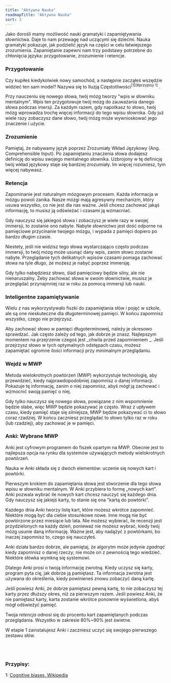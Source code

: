 ```yaml
---
title: "Aktywna Nauka"
roadmapTitle: "Aktywna Nauka"
sort: 3
---
```


Jako dorośli mamy możliwość nauki gramatyki i zapamiętywania słownictwa. Daje to nam przewagę nad uczącymi się dziećmi. Nauka gramatyki pokazuje, jak podzielić język na części w celu łatwiejszego zrozumienia. Zapamiętanie zapewni nam trzy podstawy potrzebne do chłonięcia języka: przygotowanie, zrozumienie i retencje.

### Przygotowanie
Czy kupiłeś kiedykolwiek nowy samochód, a następnie zacząłeś wszędzie widzieć ten sam model? Nazywa się to Iluzją Częstotliwości<sup>[1](#przypisy 1) </sup>.

Przy nauczeniu się nowego słowa, twój mózg tworzy "wpis w słowniku mentalnym". Wpis ten przygotowuje twój mózg do zauważania danego słowa podczas imersji. Za każdym razem, gdy napotkasz to słowo, twój mózg wprowadza trochę więcej informacji do tego wpisu słownika. Gdy już wiele razy zobaczysz dane słowo, twój mózg może wywnioskować jego znaczenie i użycie.

### Zrozumienie

Pamiętaj, że nabywamy język poprzez Zrozumiały Wkład Językowy (Ang. Comprehensible Input). Po zapamiętaniu znaczenia słowa dodajesz definicję do wpisu swojego mentalnego słownika. Uzbrojony w tę definicję twój wkład językowy staje się bardziej zrozumiały. Im więcej rozumiesz, tym więcej nabywasz.

### Retencja
Zapominanie jest naturalnym mózgowym procesem. Każda informacja w mózgu powoli zanika. Nasze mózgi mają agresywny mechanizm, który usuwa wszystko, co nie jest dla nas ważne. Jeśli chcesz zachować jakąś informację, to musisz ją odświeżać i czasami ją wzmacniać.

Gdy nauczysz się jakiegoś słowa i zobaczysz je wiele razy w swojej immersji, to zostanie ono nabyte. Nabyte słownictwo jest dość odporne na pamięciowe przycinanie twojego mózgu, i wypada z pamięci dopiero po bardzo długim czasie.

Niestety, jeśli nie widzisz tego słowa wystarczająco często podczas immersji, to twój mózg może usunąć dany wpis, zanim słowo zostanie nabyte. Przeglądanie tych delikatnych wpisów czasami pomaga zachować słowa na tyle długo, że możesz je nabyć poprzez immersję.

Gdy tylko nabędziesz słowo, ślad pamięciowy będzie silny, ale nie nienaruszalny. Żeby zachować słowa w swoim słownictwie, musisz je przeglądać przynajmniej raz w roku za pomocą immersji lub nauki.

### Inteligentne zapamiętywanie

Wielu z nas wykorzystywało fiszki do zapamiętania słów i pojęć w szkole, ale są one nieskuteczne dla długoterminowej pamięci. W końcu zapomnisz wszystko, czego nie przejrzysz.

Aby zachować słowo w pamięci długoterminowej, należy je okresowo sprawdzać. Jak często zależy od tego, jak dobrze je znasz. Najlepszym momentem na przejrzenie czegoś jest _chwila przed zapomnieniem _. Jeśli przejrzysz słowo w tych optymalnych odstępach czasu, możesz zapamiętać ogromne ilości informacji przy minimalnym przeglądaniu.

### Wejdź w MWP

Metoda wielokrotnych powtórzeń (MWP) wykorzystuje technologię, aby przewidzieć, kiedy najprawdopodobniej zapomnisz o danej informacji. Pokazuje tę informację, zanim o niej zapomnisz, abyś mógł ją zachować i wzmocnić swoją pamięć o niej.

Gdy tylko nauczysz się nowego słowa, powiązane z nim wspomnienie będzie słabe, więc MWP będzie pokazywać je często. Wraz z upływem czasu, kiedy pamięć staje się silniejsza, MWP będzie pokazywać ci to słowo coraz rzadziej. W końcu zaczniesz przeglądać to słowo tylko raz w roku (lub rzadziej), aby zachować je w pamięci.

### Anki: Wybrane MWP

Anki jest cyfrowym programem do fiszek opartym na MWP. Obecnie jest to najlepsza opcja na rynku dla systemów używających metody wielokrotnych powtórzeń.

Nauka w Anki składa się z dwóch elementów: uczenie się nowych kart i powtórki.

Pierwszym krokiem do zapamiętania słowa jest stworzenie dla tego słowa wpisu w słowniku mentalnym. W Anki przybiera to formę „nowych kart”. Anki pozwala wybrać ile nowych kart chcesz nauczyć się każdego dnia. Gdy nauczysz się jakiejś karty, to stanie się ona "kartą do powtórki".

Każdego dnia Anki tworzy listę kart, które możesz wkrótce zapomnieć. Niektóre mogą być dla ciebie stosunkowe nowe. Inne mogą nie być powtórzone przez miesiące lub lata. Nie możesz wybierać, ile recenzji jest przydzielonych na każdy dzień, ponieważ nie możesz wybrać, kiedy twój mózg usunie daną informację. Ważne jest, aby nadążyć z powtórkami, bo inaczej zapomnisz to, czego się nauczyłeś.

Anki działa bardzo dobrze, ale pamiętaj, że algorytm może jedynie _zgadnąć_ kiedy zapomnisz o danej rzeczy; nie może on z pewnością tego wiedzieć. Niektóre słówka wymkną się systemowi.

Dlatego Anki prosi o twoją informację zwrotną. Kiedy uczysz się karty, program pyta cię, jak dobrze ją pamiętasz. Ta informacja zwrotna jest używana do określenia, kiedy powinieneś znowu zobaczyć daną kartę.

Jeśli powiesz Anki, że dobrze pamiętasz pewną kartę, to nie zobaczysz tej karty przez dłuższy okres, niż za pierwszym razem. Jeśli powiesz Anki, że nie pamiętasz karty, karta zostanie wkrótce ponownie wyświetlona, abyś mógł odświeżyć pamięć.

Twoja _retencja_ odnosi się do procentu kart zapamiętanych podczas przeglądania. Wszystko w zakresie 80%~90% jest świetne.

W etapie 1 zainstalujesz Anki i zaczniesz uczyć się swojego pierwszego zestawu słów.

<br><br>
### Przypisy:

<a name="footnote-1">1</a>: [Cognitive biases, Wikipedia](https://en.wikipedia.org/wiki/List_of_cognitive_biases#Frequency_illusion)
